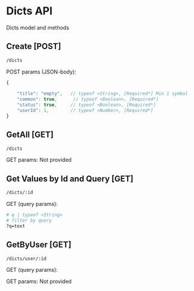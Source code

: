 # Dicts API

Dicts model and methods

## Create [POST]

```bash
/dicts
```

POST params (JSON-body):

```js
{
    
    "title": "empty",   // typeof <String>, [Required*] Min 1 symbol
    "common": true,      // typeof <Boolean>, [Required*]
    "status": true,     // typeof <Boolean>, [Required*]
    "userId": 1,        // typeof <Number>, [Required*]
}
```

## GetAll [GET]

```bash
/dicts
```

GET params: Not provided

## Get Values by Id and Query [GET]

```bash
/dicts/:id
```

GET (query params):

```bash
# q | typeof <String>
# filter by query
?q=text
```

## GetByUser [GET]

```bash
/dicts/user/:id
```

GET (query params):

GET params: Not provided
